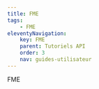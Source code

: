 ```yaml
---
title: FME
tags:
    - FME
eleventyNavigation:
    key: FME
    parent: Tutoriels API
    order: 3
    nav: guides-utilisateur
---
```


FME
